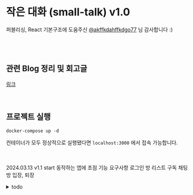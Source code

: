 # 작은 대화 (small-talk) v1.0

퍼블리싱, React 기본구조에 도움주신 [@akffkdahffkdgo77](https://github.com/akffkdahffkdgo77) 님 감사합니다 :)
<br /><br /><br /><br />

## 관련 Blog 정리 및 회고글

[링크](https://sunba30.tistory.com/52)
<br /><br /><br />

## 프로젝트 실행

```
docker-compose up -d
```

컨테이너가 모두 정상적으로 실행됐다면 ```localhost:3000``` 에서 접속 가능합니다.
<br /><br /><br />

2024.03.13 v1.1 start
동작하는 앱에 초점
기능 요구사항
로그인
방 리스트 구독
채팅방 입장, 퇴장

<details>
<summary>todo</summary>

BE

1. mongoDB 트랜잭션처리
2. 인증(현재 같은 브라우저는 같은 유저취급..)
3. 에러처리
4. 방 리스트 구독

FE

1. 시스템 2. user 3. another
2. 인증
3. 에러처리
4. 방참가 방생성 모달로 전환
5. 프로필 이미지?
6. 방 리스트 구독

</details>
